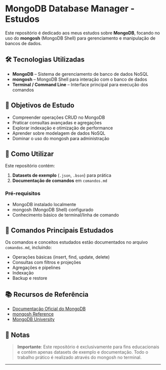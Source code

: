 # MongoDB Database Manager - Estudos

Este repositório é dedicado aos meus estudos sobre **MongoDB**, focando no uso do **mongosh** (MongoDB Shell) para gerenciamento e manipulação de bancos de dados.

## 🛠️ Tecnologias Utilizadas

- **MongoDB** – Sistema de gerenciamento de banco de dados NoSQL
- **mongosh** – MongoDB Shell para interação com o banco de dados
- **Terminal / Command Line** – Interface principal para execução dos comandos

## 🎯 Objetivos de Estudo

- Compreender operações CRUD no MongoDB
- Praticar consultas avançadas e agregações
- Explorar indexação e otimização de performance
- Aprender sobre modelagem de dados NoSQL
- Dominar o uso do mongosh para administração

## 🚀 Como Utilizar

Este repositório contém:

1. **Datasets de exemplo** (`.json`, `.bson`) para prática
2. **Documentação de comandos** em `comandos.md`

### Pré-requisitos

- MongoDB instalado localmente
- mongosh (MongoDB Shell) configurado
- Conhecimento básico de terminal/linha de comando

## 📝 Comandos Principais Estudados

Os comandos e conceitos estudados estão documentados no arquivo `comandos.md`, incluindo:

- Operações básicas (insert, find, update, delete)
- Consultas com filtros e projeções
- Agregações e pipelines
- Indexação
- Backup e restore

## 📚 Recursos de Referência

- [Documentação Oficial do MongoDB](https://docs.mongodb.com/)
- [mongosh Reference](https://docs.mongodb.com/mongodb-shell/)
- [MongoDB University](https://university.mongodb.com/)

## 📌 Notas

> **Importante**: Este repositório é exclusivamente para fins educacionais e contém apenas datasets de exemplo e documentação. Todo o trabalho prático é realizado através do mongosh no terminal.

---
